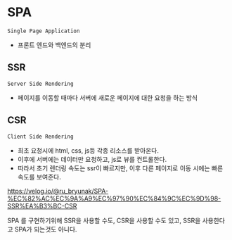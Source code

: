 # SPA

`Single Page Application`

- 프론트 엔드와 백엔드의 분리



## SSR

`Server Side Rendering`

- 페이지를 이동할 때마다 서버에 새로운 페이지에 대한 요청을 하는 방식



## CSR

`Client Side Rendering`

- 최초 요청시에 html, css, js등 각종 리소스를 받아온다.
- 이후에 서버에는 데이터만 요청하고, js로 뷰를 컨트롤한다.
- 따라서 초기 렌더링 속도는 ssr이 빠르지만, 이후 다른 페이지로 이동 시에는 빠른 속도를 보여준다.





https://velog.io/@ru_bryunak/SPA-%EC%82%AC%EC%9A%A9%EC%97%90%EC%84%9C%EC%9D%98-SSR%EA%B3%BC-CSR



SPA 를 구현하기위해 SSR을 사용할 수도, CSR을 사용할 수도 있고, SSR을 사용한다고 SPA가 되는것도 아니다.